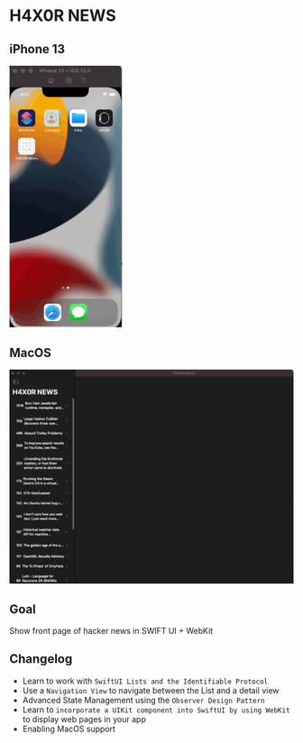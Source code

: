 # H4X0R NEWS

## iPhone 13
<img src="../../assets/h4x0r_news.gif" width="200" />

## MacOS
<img src="../../assets/h4x0r_news_macos.gif" width="800" />

## Goal

Show front page of hacker news in SWIFT UI + WebKit

## Changelog

* Learn to work with `SwiftUI Lists and the Identifiable Protocol`
* Use a `Navigation View` to navigate between the List and a detail view
* Advanced State Management using the `Observer Design Pattern`
* Learn to `incorporate a UIKit component into SwiftUI by using WebKit` to display web pages in your app 
* Enabling MacOS support